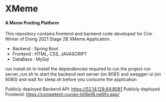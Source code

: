 # XMeme
#### A Meme Posting Platform

This repository contains frontend and backend code developed for Crio Winter of Doing 2021 Stage 2B XMeme Application.

* Backend : Spring Boot
* Frontend : HTML, CSS, JAVASCRIPT
* DataBase : MySql

run install.sh to install the dependencies required to run the project
run server_run.sh to start the backend rest server (on 8081) and swagger-ui (on 8080) and wait for sleep.sh before you consume the application

Publicly deployed Backend API: https://52.14.129.64:8081
Publicly deployed Frontend: https://competent-curran-b06e18.netlify.app/